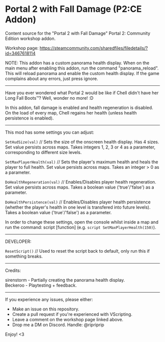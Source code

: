 # Portal 2 with Fall Damage (P2:CE Addon)
 
Content source for the "Portal 2 with Fall Damage" Portal 2: Community Edition workshop addon.

Workshop page: https://steamcommunity.com/sharedfiles/filedetails/?id=3467618114

NOTE: This addon has a custom panorama health display. When on the main menu after enabling this addon, run the command "panorama_reload". This will reload panorama and enable the custom health display. If the game complains about any errors, just press ignore.

-----

Have you ever wondered what Portal 2 would be like if Chell didn't have her Long Fall Boots™?
Well, wonder no more! :D

In this addon, fall damage is enabled and health regeneration is disabled. On the load of every map, Chell regains her health (unless health persistence is enabled).

-----

This mod has some settings you can adjust:

`SetHudSize(val)` // Sets the size of the onscreen health display. Has 4 sizes. Set value persists across maps. Takes integers 1, 2, 3 or 4 as a parameter, corresponding to different size levels.

`SetMaxPlayerHealth(val)` // Sets the player's maximum health and heals the player to full health. Set value persists across maps. Takes an integer > 0 as a parameter.

`DoHealthRegeneration(val)` // Enables/Disables player health regeneration. Set value persists across maps. Takes a boolean value ('true'/'false') as a parameter.

`DoHealthPersistence(val)` // Enables/Disables player health persistence (whether the player's health in one level is transfered into future levels). Takes a boolean value ('true'/'false') as a parameter.

In order to change these settings, open the console whilst inside a map and run the command: script [function]
(e.g. `script SetMaxPlayerHealth(150)`).

---

DEVELOPER:

`ResetScript()` // Used to reset the script back to default, only run this if something breaks.

-----

Credits:

sirenstorm - Partially creating the panorama health display.  
Beckeroo - Playtesting + feedback.

-----

If you experience any issues, please either:
- Make an issue on this repository.
- Create a pull request if you're experienced with VScripting.
- Leave a comment on the workshop page linked above.
- Drop me a DM on Discord. Handle: @ripriprip

Enjoy! <3
